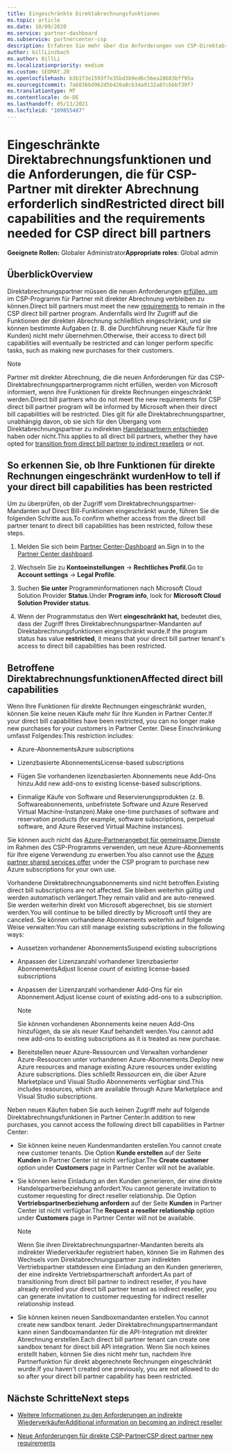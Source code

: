 ```yaml
---
title: Eingeschränkte Direktabrechnungsfunktionen
ms.topic: article
ms.date: 10/09/2020
ms.service: partner-dashboard
ms.subservice: partnercenter-csp
description: Erfahren Sie mehr über die Anforderungen von CSP-Direktabrechnungspartner und darüber, wie Sie eine Einschränkung von Funktionen vermeiden können. Finden Sie heraus, ob Ihre Funktionen eingeschränkt wurden.
author: billLinzbach
ms.author: BillLi
ms.localizationpriority: medium
ms.custom: SEOMAY.20
ms.openlocfilehash: b3b1f3e1593f7e35bd3b9ed6c56ea28683bff95a
ms.sourcegitcommit: 7a6836bd962d5b426a8cb34a9132a87cbbbf39f7
ms.translationtype: MT
ms.contentlocale: de-DE
ms.lasthandoff: 05/13/2021
ms.locfileid: "109855487"
---
```

# <a name="restricted-direct-bill-capabilities-and-the-requirements-needed-for-csp-direct-bill-partners"></a><span data-ttu-id="94282-104">Eingeschränkte Direktabrechnungsfunktionen und die Anforderungen, die für CSP-Partner mit direkter Abrechnung erforderlich sind</span><span class="sxs-lookup"><span data-stu-id="94282-104">Restricted direct bill capabilities and the requirements needed for CSP direct bill partners</span></span>

<span data-ttu-id="94282-105">**Geeignete Rollen:** Globaler Administrator</span><span class="sxs-lookup"><span data-stu-id="94282-105">**Appropriate roles**: Global admin</span></span>

## <a name="overview"></a><span data-ttu-id="94282-106">Überblick</span><span class="sxs-lookup"><span data-stu-id="94282-106">Overview</span></span>

<span data-ttu-id="94282-107">Direktabrechnungspartner müssen die neuen Anforderungen [erfüllen, um](direct-partner-new-requirements.md) im CSP-Programm für Partner mit direkter Abrechnung verbleiben zu können.</span><span class="sxs-lookup"><span data-stu-id="94282-107">Direct bill partners must meet the new [requirements](direct-partner-new-requirements.md) to remain in the CSP direct bill partner program.</span></span> <span data-ttu-id="94282-108">Andernfalls wird Ihr Zugriff auf die Funktionen der direkten Abrechnung schließlich eingeschränkt, und sie können bestimmte Aufgaben (z. B. die Durchführung neuer Käufe für Ihre Kunden) nicht mehr übernehmen.</span><span class="sxs-lookup"><span data-stu-id="94282-108">Otherwise, their access to direct bill capabilities will eventually be restricted and can longer perform specific tasks, such as making new purchases for their customers.</span></span>

> [!Note]
> <span data-ttu-id="94282-109">Partner mit direkter Abrechnung, die die neuen Anforderungen für das CSP-Direktabrechnungspartnerprogramm nicht erfüllen, werden von Microsoft informiert, wenn ihre Funktionen für direkte Rechnungen eingeschränkt werden.</span><span class="sxs-lookup"><span data-stu-id="94282-109">Direct bill partners who do not meet the new requirements for CSP direct bill partner program will be informed by Microsoft when their direct bill capabilities will be restricted.</span></span> <span data-ttu-id="94282-110">Dies gilt für alle Direktabrechnungspartner, unabhängig davon, ob sie sich für den Übergang vom Direktabrechnungspartner zu indirekten [Handelspartnern entschieden](transition-direct-to-indirect.md) haben oder nicht.</span><span class="sxs-lookup"><span data-stu-id="94282-110">This applies to all direct bill partners, whether they have opted for [transition from direct bill partner to indirect resellers](transition-direct-to-indirect.md) or not.</span></span>  

## <a name="how-to-tell-if-your-direct-bill-capabilities-has-been-restricted"></a><span data-ttu-id="94282-111">So erkennen Sie, ob Ihre Funktionen für direkte Rechnungen eingeschränkt wurden</span><span class="sxs-lookup"><span data-stu-id="94282-111">How to tell if your direct bill capabilities has been restricted</span></span>

<span data-ttu-id="94282-112">Um zu überprüfen, ob der Zugriff vom Direktabrechnungspartner-Mandanten auf Direct Bill-Funktionen eingeschränkt wurde, führen Sie die folgenden Schritte aus.</span><span class="sxs-lookup"><span data-stu-id="94282-112">To confirm whether access from the direct bill partner tenant to direct bill capabilities has been restricted, follow these steps.</span></span>

1. <span data-ttu-id="94282-113">Melden Sie sich beim [Partner Center-Dashboard](https://partner.microsoft.com/dashboard) an.</span><span class="sxs-lookup"><span data-stu-id="94282-113">Sign in to the [Partner Center dashboard](https://partner.microsoft.com/dashboard).</span></span>

2. <span data-ttu-id="94282-114">Wechseln Sie zu **Kontoeinstellungen**  ->  **Rechtliches Profil.**</span><span class="sxs-lookup"><span data-stu-id="94282-114">Go to **Account settings** -> **Legal Profile**.</span></span>

3. <span data-ttu-id="94282-115">Suchen **Sie unter** Programminformationen nach Microsoft Cloud Solution Provider **Status**.</span><span class="sxs-lookup"><span data-stu-id="94282-115">Under **Program info**, look for **Microsoft Cloud Solution Provider status**.</span></span>

4. <span data-ttu-id="94282-116">Wenn der Programmstatus den Wert **eingeschränkt hat,** bedeutet dies, dass der Zugriff Ihres Direktabrechnungspartner-Mandanten auf Direktabrechnungsfunktionen eingeschränkt wurde.</span><span class="sxs-lookup"><span data-stu-id="94282-116">If the program status has value **restricted**, it means that your direct bill partner tenant's access to direct bill capabilities has been restricted.</span></span>

## <a name="affected-direct-bill-capabilities"></a><span data-ttu-id="94282-117">Betroffene Direktabrechnungsfunktionen</span><span class="sxs-lookup"><span data-stu-id="94282-117">Affected direct bill capabilities</span></span>

<span data-ttu-id="94282-118">Wenn Ihre Funktionen für direkte Rechnungen eingeschränkt wurden, können Sie keine neuen Käufe mehr für Ihre Kunden in Partner Center.</span><span class="sxs-lookup"><span data-stu-id="94282-118">If your direct bill capabilities have been restricted, you can no longer make new purchases for your customers in Partner Center.</span></span> <span data-ttu-id="94282-119">Diese Einschränkung umfasst Folgendes:</span><span class="sxs-lookup"><span data-stu-id="94282-119">This restriction includes:</span></span>

- <span data-ttu-id="94282-120">Azure-Abonnements</span><span class="sxs-lookup"><span data-stu-id="94282-120">Azure subscriptions</span></span>

- <span data-ttu-id="94282-121">Lizenzbasierte Abonnements</span><span class="sxs-lookup"><span data-stu-id="94282-121">License-based subscriptions</span></span>

- <span data-ttu-id="94282-122">Fügen Sie vorhandenen lizenzbasierten Abonnements neue Add-Ons hinzu.</span><span class="sxs-lookup"><span data-stu-id="94282-122">Add new add-ons to existing license-based subscriptions.</span></span>

- <span data-ttu-id="94282-123">Einmalige Käufe von Software und Reservierungsprodukten (z. B. Softwareabonnements, unbefristete Software und Azure Reserved Virtual Machine-Instanzen).</span><span class="sxs-lookup"><span data-stu-id="94282-123">Make one-time purchases of software and reservation products (for example, software subscriptions, perpetual software, and Azure Reserved Virtual Machine instances).</span></span>

<span data-ttu-id="94282-124">Sie können auch nicht das [Azure-Partnerangebot für gemeinsame Dienste](shared-services.md) im Rahmen des CSP-Programms verwenden, um neue Azure-Abonnements für Ihre eigene Verwendung zu erwerben.</span><span class="sxs-lookup"><span data-stu-id="94282-124">You also cannot use the [Azure partner shared services offer](shared-services.md) under the CSP program to purchase new Azure subscriptions for your own use.</span></span>

<span data-ttu-id="94282-125">Vorhandene Direktabrechnungsabonnements sind nicht betroffen.</span><span class="sxs-lookup"><span data-stu-id="94282-125">Existing direct bill subscriptions are not affected.</span></span> <span data-ttu-id="94282-126">Sie bleiben weiterhin gültig und werden automatisch verlängert.</span><span class="sxs-lookup"><span data-stu-id="94282-126">They remain valid and are auto-renewed.</span></span> <span data-ttu-id="94282-127">Sie werden weiterhin direkt von Microsoft abgerechnet, bis sie storniert werden.</span><span class="sxs-lookup"><span data-stu-id="94282-127">You will continue to be billed directly by Microsoft until they are canceled.</span></span> <span data-ttu-id="94282-128">Sie können vorhandene Abonnements weiterhin auf folgende Weise verwalten:</span><span class="sxs-lookup"><span data-stu-id="94282-128">You can still manage existing subscriptions in the following ways:</span></span>

- <span data-ttu-id="94282-129">Aussetzen vorhandener Abonnements</span><span class="sxs-lookup"><span data-stu-id="94282-129">Suspend existing subscriptions</span></span>

- <span data-ttu-id="94282-130">Anpassen der Lizenzanzahl vorhandener lizenzbasierter Abonnements</span><span class="sxs-lookup"><span data-stu-id="94282-130">Adjust license count of existing license-based subscriptions</span></span>

- <span data-ttu-id="94282-131">Anpassen der Lizenzanzahl vorhandener Add-Ons für ein Abonnement.</span><span class="sxs-lookup"><span data-stu-id="94282-131">Adjust license count of existing add-ons to a subscription.</span></span> 

    >[!Note]
    ><span data-ttu-id="94282-132">Sie können vorhandenen Abonnements keine neuen Add-Ons hinzufügen, da sie als neuer Kauf behandelt werden.</span><span class="sxs-lookup"><span data-stu-id="94282-132">You cannot add new add-ons to existing subscriptions as it is treated as new purchase.</span></span>

- <span data-ttu-id="94282-133">Bereitstellen neuer Azure-Ressourcen und Verwalten vorhandener Azure-Ressourcen unter vorhandenen Azure-Abonnements.</span><span class="sxs-lookup"><span data-stu-id="94282-133">Deploy new Azure resources and manage existing Azure resources under existing Azure subscriptions.</span></span> <span data-ttu-id="94282-134">Dies schließt Ressourcen ein, die über Azure Marketplace und Visual Studio Abonnements verfügbar sind.</span><span class="sxs-lookup"><span data-stu-id="94282-134">This includes resources, which are available through Azure Marketplace and Visual Studio subscriptions.</span></span>

<span data-ttu-id="94282-135">Neben neuen Käufen haben Sie auch keinen Zugriff mehr auf folgende Direktabrechnungsfunktionen in Partner Center:</span><span class="sxs-lookup"><span data-stu-id="94282-135">In addition to new purchases, you cannot access the following direct bill capabilities in Partner Center:</span></span>

- <span data-ttu-id="94282-136">Sie können keine neuen Kundenmandanten erstellen.</span><span class="sxs-lookup"><span data-stu-id="94282-136">You cannot create new customer tenants.</span></span> <span data-ttu-id="94282-137">Die Option **Kunde erstellen** auf der Seite **Kunden** in Partner Center ist nicht verfügbar.</span><span class="sxs-lookup"><span data-stu-id="94282-137">The **Create customer** option under **Customers** page in Partner Center will not be available.</span></span>

- <span data-ttu-id="94282-138">Sie können keine Einladung an den Kunden generieren, der eine direkte Handelspartnerbeziehung anfordert.</span><span class="sxs-lookup"><span data-stu-id="94282-138">You cannot generate invitation to customer requesting for direct reseller relationship.</span></span> <span data-ttu-id="94282-139">Die Option **Vertriebspartnerbeziehung anfordern** auf der Seite **Kunden** in Partner Center ist nicht verfügbar.</span><span class="sxs-lookup"><span data-stu-id="94282-139">The **Request a reseller relationship** option under **Customers** page in Partner Center will not be available.</span></span>

    >[!NOTE]
    ><span data-ttu-id="94282-140">Wenn Sie ihren Direktabrechnungspartner-Mandanten bereits als indirekter Wiederverkäufer registriert haben, können Sie im Rahmen des Wechsels vom Direktabrechnungspartner zum indirekten Vertriebspartner stattdessen eine Einladung an den Kunden generieren, der eine indirekte Vertriebspartnerschaft anfordert.</span><span class="sxs-lookup"><span data-stu-id="94282-140">As part of transitioning from direct bill partner to indirect reseller, if you have already enrolled your direct bill partner tenant as indirect reseller, you can generate invitation to customer requesting for indirect reseller relationship instead.</span></span>

- <span data-ttu-id="94282-141">Sie können keinen neuen Sandboxmandanten erstellen.</span><span class="sxs-lookup"><span data-stu-id="94282-141">You cannot create new sandbox tenant.</span></span> <span data-ttu-id="94282-142">Jeder Direktabrechnungspartnermandant kann einen Sandboxmandanten für die API-Integration mit direkter Abrechnung erstellen.</span><span class="sxs-lookup"><span data-stu-id="94282-142">Each direct bill partner tenant can create one sandbox tenant for direct bill API integration.</span></span> <span data-ttu-id="94282-143">Wenn Sie noch keines erstellt haben, können Sie dies nicht mehr tun, nachdem Ihre Partnerfunktion für direkt abgerechnete Rechnungen eingeschränkt wurde.</span><span class="sxs-lookup"><span data-stu-id="94282-143">If you haven't created one previously, you are not allowed to do so after your direct bill partner capability has been restricted.</span></span>  

## <a name="next-steps"></a><span data-ttu-id="94282-144">Nächste Schritte</span><span class="sxs-lookup"><span data-stu-id="94282-144">Next steps</span></span>

- [<span data-ttu-id="94282-145">Weitere Informationen zu den Anforderungen an indirekte Wiederverkäufer</span><span class="sxs-lookup"><span data-stu-id="94282-145">Additional information on becoming an indirect reseller</span></span>](https://assetsprod.microsoft.com/csp-directbill-to-indirect-transition.pdf)

- [<span data-ttu-id="94282-146">Neue Anforderungen für direkte CSP-Partner</span><span class="sxs-lookup"><span data-stu-id="94282-146">CSP direct partner new requirements</span></span>](direct-partner-new-requirements.md)
